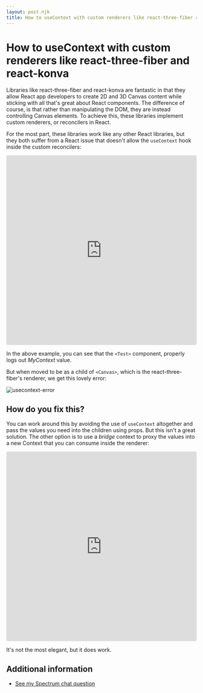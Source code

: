 ```yaml
---
layout: post.njk
title: How to useContext with custom renderers like react-three-fiber and react-konva - Casey Yee
---
```


# How to useContext with custom renderers like react-three-fiber and react-konva

Libraries like react-three-fiber and react-konva are fantastic in that they allow React app developers to create 2D and 3D Canvas content while sticking with all that's great about React components. The difference of course, is that rather than manipulating the DOM, they are instead controlling Canvas elements. To achieve this, these libraries implement custom renderers, or reconcilers in React.

For the most part, these libraries work like any other React libraries, but they both suffer from a React issue that doesn't allow the `useContext` hook inside the custom reconcilers:

<iframe
     src="https://codesandbox.io/embed/react-three-fiber-usecontext-issue-i80wx?fontsize=14&hidenavigation=1&theme=dark"
     style="width:100%; height:500px; border:0; border-radius: 4px; overflow:hidden;"
     title="react-three-fiber useContext issue"
     allow="geolocation; microphone; camera; midi; vr; accelerometer; gyroscope; payment; ambient-light-sensor; encrypted-media; usb"
     sandbox="allow-modals allow-forms allow-popups allow-scripts allow-same-origin"
   ></iframe>

In the above example, you can see that the `<Test>` component, properly logs out _MyContext_ value.

But when moved to be as a child of `<Canvas>`, which is the react-three-fiber's renderer, we get this lovely error:

![usecontext-error](/img/notes/usecontext-error.png)

## How do you fix this?

You can work around this by avoiding the use of `useContext` altogether and pass the values you need into the children using props. But this isn't a great solution. The other option is to use a _bridge_ context to proxy the values into a new Context that you can consume inside the renderer:

<iframe
     src="https://codesandbox.io/embed/react-three-fiber-usecontext-bridge-p2ftk?fontsize=14&hidenavigation=1&theme=dark"
     style="width:100%; height:500px; border:0; border-radius: 4px; overflow:hidden;"
     title="react-three-fiber useContext bridge"
     allow="geolocation; microphone; camera; midi; vr; accelerometer; gyroscope; payment; ambient-light-sensor; encrypted-media; usb"
     sandbox="allow-modals allow-forms allow-popups allow-scripts allow-same-origin"
   ></iframe>

It's not the most elegant, but it does work.

## Additional information

- [See my Spectrum chat question](https://spectrum.chat/react-three-fiber/general/using-usecontext-hook-within-canvas~41e3bc4a-28c2-4318-930c-df8be8d3a014)
